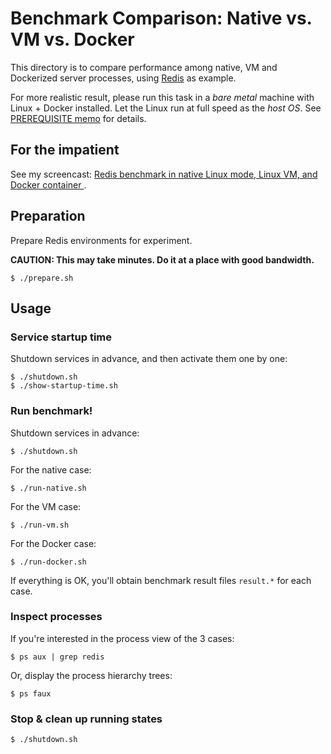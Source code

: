 # Benchmark Comparison: Native vs. VM vs. Docker


This directory is to compare performance among native, VM and Dockerized server processes, using [Redis](http://redis.io/) as example.

For more realistic result, please run this task in a *bare metal* machine with Linux + Docker installed. Let the Linux run at full speed as the *host OS*.  See [PREREQUISITE memo](PREREQUISITE.md) for details.



## For the impatient

See my screencast: [Redis benchmark in native Linux mode, Linux VM, and Docker container ](http://youtu.be/Qow-sXNM0pQ).


## Preparation

Prepare Redis environments for experiment.

**CAUTION: This may take minutes. Do it at a place with good bandwidth.**

```
$ ./prepare.sh
```


## Usage


### Service startup time

Shutdown services in advance, and then activate them one by one:

```
$ ./shutdown.sh
$ ./show-startup-time.sh
```



### Run benchmark!

Shutdown services in advance:

```
$ ./shutdown.sh
```


For the native case:

```
$ ./run-native.sh
```


For the VM case:

```
$ ./run-vm.sh
```


For the Docker case:

```
$ ./run-docker.sh
```


If everything is OK, you'll obtain benchmark result files `result.*` for each case.


### Inspect processes

If you're interested in the process view of the 3 cases:

```
$ ps aux | grep redis
```

Or, display the process hierarchy trees:

```
$ ps faux
```


### Stop & clean up running states

```
$ ./shutdown.sh
```

